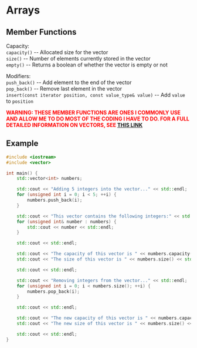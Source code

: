 # Arrays
## Member Functions
Capacity:  
`capacity()` -- Allocated size for the vector  
`size()` -- Number of elements currently stored in the vector  
`empty()` -- Returns a boolean of whether the vector is empty or not  

Modifiers: \
`push_back()` -- Add element to the end of the vector  
`pop_back()` -- Remove last element in the vector  
`insert(const iterator position, const value_type& value)` -- Add `value` to `position`  

<span style="color:red">**WARNING: THESE MEMBER FUNCTIONS ARE ONES I COMMONLY USE AND ALLOW ME TO DO MOST OF THE CODING I HAVE TO DO.
FOR A FULL DETAILED INFORMATION ON VECTORS, SEE [THIS LINK](https://cplusplus.com/reference/vector/vector/)**</span>

## Example
```cpp
#include <iostream>
#include <vector>

int main() {
    std::vector<int> numbers;

    std::cout << "Adding 5 integers into the vector..." << std::endl;
    for (unsigned int i = 0; i < 5; ++i) {
        numbers.push_back(i);
    }

    std::cout << "This vector contains the following integers:" << std::endl;
    for (unsigned int& number : numbers) {
        std::cout << number << std::endl;
    }

    std::cout << std::endl;

    std::cout << "The capacity of this vector is " << numbers.capacity() << std::endl;
    std::cout << "The size of this vector is " << numbers.size() << std::endl;

    std::cout << std::endl;

    std::cout << "Removing integers from the vector..." << std::endl;
    for (unsigned int i = 0; i < numbers.size(); ++i) {
        numbers.pop_back(i);
    }

    std::cout << std::endl;

    std::cout << "The new capacity of this vector is " << numbers.capacity() << std::endl;
    std::cout << "The new size of this vector is " << numbers.size() << std::endl;

    std::cout << std::endl;
}
```